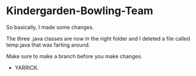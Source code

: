 # Kindergarden-Bowling-Team

So basically, I made some changes.

The three .java classes are now in the right folder and I deleted a file called temp.java that was farting around.

Make sure to make a branch before you make changes.

- YARRICK.
